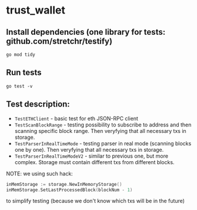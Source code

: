 # trust_wallet

## Install dependencies (one library for tests: github.com/stretchr/testify)
`go mod tidy`

## Run tests
`go test -v`

## Test description:
- `TestETHClient` - basic test for eth JSON-RPC client
- `TestScanBlockRange` - testing possibility to subscribe to address and then scanning specific block range. Then veryfying that all necessary txs in storage.
- `TestParserInRealTimeMode` - testing parser in real mode (scanning blocks one by one). Then veryfying that all necessary txs in storage.
- `TestParserInRealTimeModeV2` - similar to previous one, but more complex. Storage must contain different txs from different blocks.

NOTE: we using such hack:
```go
inMemStorage := storage.NewInMemoryStorage()
inMemStorage.SetLastProcessedBlock(blockNum - 1)
```
to simplify testing (because we don't know which txs will be in the future)
